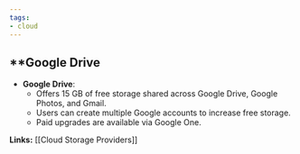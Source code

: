 ```yaml
---
tags: 
- cloud
---
```


## **Google Drive

- **Google Drive**:
    - Offers 15 GB of free storage shared across Google Drive, Google Photos, and Gmail.
    - Users can create multiple Google accounts to increase free storage.
    - Paid upgrades are available via Google One.

**Links:** [[Cloud Storage Providers]]

